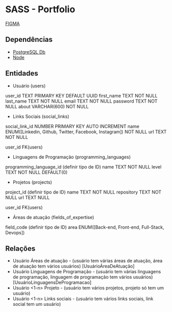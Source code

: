 # SASS - Portfolio

[FIGMA](https://www.figma.com/design/IsOR19hpYOPF9KJrg4idXL/SASS?node-id=0-1&t=XYKZlDwwfrjKCJFX-0)

## Dependências

- [PostgreSQL Db](https://www.postgresql.org/docs/)
- [Node](https://nodejs.org/docs/latest/api/)

## Entidades

- Usuário (users)

user_id         TEXT            PRIMARY KEY     DEFAULT UUID
first_name      TEXT            NOT NULL
last_name       TEXT            NOT NULL
email           TEXT            NOT NULL
password        TEXT            NOT NULL
about           VARCHAR(600)    NOT NULL

- Links Sociais (social_links)

social_link_id  NUMBER          PRIMARY KEY    AUTO INCREMENT
name            ENUM([Linkedin, Github, Twitter, Facebook, Instagram])            NOT NULL
url             TEXT            NOT NULL

user_id         FK(users)

- Linguagens de Programação (programming_languages)

programming_language_id (definir tipo de ID)
name            TEXT    NOT NULL
level           TEXT    NOT NULL        DEFAULT(0)

- Projetos (projects)

project_id (definir tipo de ID)
name            TEXT    NOT NULL
repository      TEXT    NOT NULL
url             TEXT    NULL

user_id         FK(users)

- Áreas de atuação (fields_of_expertise)

field_code (definir tipo de ID)
area                    ENUM([Back-end, Front-end, Full-Stack, Devops])

## Relações

- Usuário <n-n> Áreas de atuação - (usuário tem várias áreas de atuação, área de atuação tem vários usuários) [UsuárioÁreaDeAtuação]
- Usuário <n-n> Linguagens de Programação - (usuário tem várias linguagens de programação, linguagem de programação tem vários usuários) [UsuárioLinguagensDeProgramacao]
- Usuário <1-n> Projeto - (usuário tem vários projetos, projeto só tem um usuário)
- Usuário <1-n> Links sociais - (usuário tem vários links sociais, link social tem um usuário)
